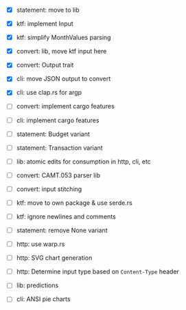 - [x] statement: move to lib
- [x] ktf: implement Input
- [x] ktf: simplify MonthValues parsing
- [x] convert: lib, move ktf input here
- [x] convert: Output trait
- [x] cli: move JSON output to convert

- [x] cli: use clap.rs for argp

- [ ] convert: implement cargo features
- [ ] cli: implement cargo features

- [ ] statement: Budget variant
- [ ] statement: Transaction variant

- [ ] lib: atomic edits for consumption in http, cli, etc

- [ ] convert: CAMT.053 parser lib
- [ ] convert: input stitching

- [ ] ktf: move to own package & use serde.rs
- [ ] ktf: ignore newlines and comments
- [ ] statement: remove None variant
- [ ] http: use warp.rs
- [ ] http: SVG chart generation
- [ ] http: Determine input type based on `Content-Type` header

- [ ] lib: predictions
- [ ] cli: ANSI pie charts
